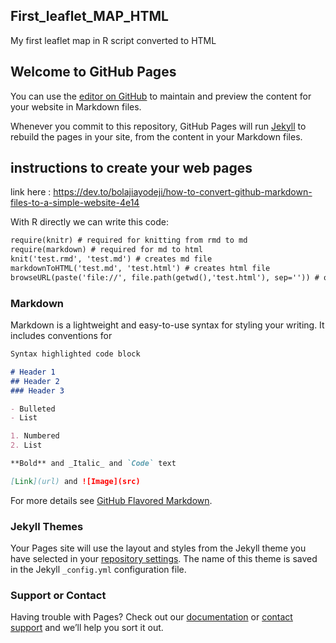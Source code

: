 ## First_leaflet_MAP_HTML
My first leaflet map in R script converted to HTML

## Welcome to GitHub Pages

You can use the [editor on GitHub](https://github.com/NabilBesbes/First_leaflet_MAP_HTML/edit/main/README.md) to maintain and preview the content for your website in Markdown files.

Whenever you commit to this repository, GitHub Pages will run [Jekyll](https://jekyllrb.com/) to rebuild the pages in your site, from the content in your Markdown files.

## instructions to create your web pages 
link here : 
https://dev.to/bolajiayodeji/how-to-convert-github-markdown-files-to-a-simple-website-4e14

With R directly we can write this code:

```markdown
require(knitr) # required for knitting from rmd to md
require(markdown) # required for md to html 
knit('test.rmd', 'test.md') # creates md file
markdownToHTML('test.md', 'test.html') # creates html file
browseURL(paste('file://', file.path(getwd(),'test.html'), sep='')) # open file in browser
```

### Markdown

Markdown is a lightweight and easy-to-use syntax for styling your writing. It includes conventions for

```markdown
Syntax highlighted code block

# Header 1
## Header 2
### Header 3

- Bulleted
- List

1. Numbered
2. List

**Bold** and _Italic_ and `Code` text

[Link](url) and ![Image](src)
```

For more details see [GitHub Flavored Markdown](https://guides.github.com/features/mastering-markdown/).

### Jekyll Themes

Your Pages site will use the layout and styles from the Jekyll theme you have selected in your [repository settings](https://github.com/NabilBesbes/First_leaflet_MAP_HTML/settings). The name of this theme is saved in the Jekyll `_config.yml` configuration file.

### Support or Contact

Having trouble with Pages? Check out our [documentation](https://docs.github.com/categories/github-pages-basics/) or [contact support](https://github.com/contact) and we’ll help you sort it out.
